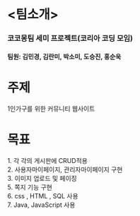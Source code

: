 <h1><팀소개></h1>
<h3>코코몽팀 세미 프로젝트(코리아 코딩 모임)</h3>
<h4>팀원: 김민경, 김란미, 박소미, 도승진, 홍순욱</h4>


<h1>주제</h1>
1인가구를 위한 커뮤니티 웹사이트

<h1>목표</h1>
1. 각 각의 게시판에 CRUD적용<br>
2. 사용자마이페이지, 관리자마이페이지 구현<br>
3. 이미지 업로드 및 페이징<br>
5. 쪽지 기능 구현<br>
6. css , HTML , SQL 사용<br>
7. Java, JavaScript 사용


